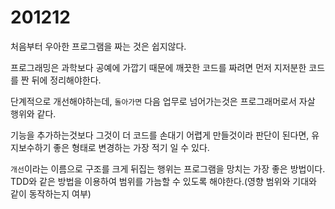 # 201212

처음부터 우아한 프로그램을 짜는 것은 쉽지않다.

프로그래밍은 과학보다 공예에 가깝기 때문에 깨끗한 코드를 짜려면 먼저 지저분한 코드를 짠 뒤에 정리해야한다.

단계적으로 개선해야하는데, `돌아가면` 다음 업무로 넘어가는것은 프로그래머로서 자살 행위와 같다.

기능을 추가하는것보다 그것이 더 코드를 손대기 어렵게 만들것이라 판단이 된다면, 유지보수하기 좋은 형태로 변경하는 가장 적기 일 수 있다.

`개선`이라는 이름으로 구조를 크게 뒤집는 행위는 프로그램을 망치는 가장 좋은 방법이다.<br/>
TDD와 같은 방법을 이용하여 범위를 가늠할 수 있도록 해야한다.(영향 범위와 기대와 같이 동작하는지 여부)
